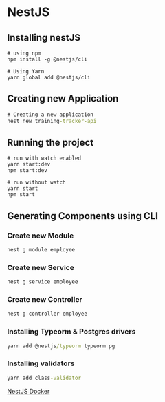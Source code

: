 # NestJS

## Installing nestJS

``` shell
# using npm 
npm install -g @nestjs/cli

# Using Yarn
yarn global add @nestjs/cli
```

## Creating new Application

``` cmd
# Creating a new application 
nest new training-tracker-api
```

## Running the project
``` terminal
# run with watch enabled
yarn start:dev
npm start:dev

# run without watch
yarn start
npm start
```

## Generating Components using CLI


### Create new Module
``` cmd
nest g module employee
```

### Create new Service
``` cmd
nest g service employee
```

### Create new Controller
``` cmd
nest g controller employee
```


### Installing Typeorm & Postgres drivers

``` cmd
yarn add @nestjs/typeorm typeorm pg
```

### Installing validators

``` cmd 
yarn add class-validator 
```



[NestJS Docker](https://blog.logrocket.com/containerized-development-nestjs-docker/)

